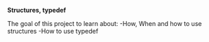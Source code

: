 **Structures, typedef**

The goal of this project to learn about:
 -How, When and how to use structures
 -How to use typedef
